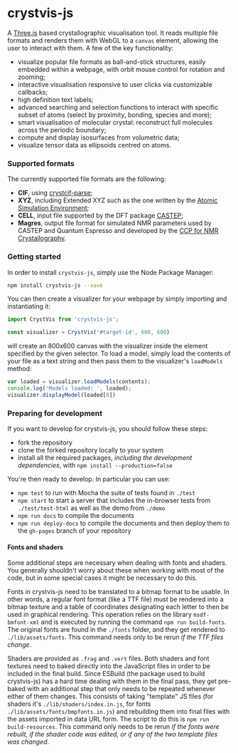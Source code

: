 # crystvis-js

A [Three.js](https://threejs.org/) based crystallographic visualisation tool. It reads multiple file formats and renders them with WebGL to a `canvas` element, allowing the user to interact with them. A few of the key functionality:

* visualize popular file formats as ball-and-stick structures, easily embedded within a webpage, with orbit mouse control for rotation and zooming;
* interactive visualisation responsive to user clicks via customizable callbacks;
* high definition text labels;
* advanced searching and selection functions to interact with specific subset of atoms (select by proximity, bonding, species and more);
* smart visualisation of molecular crystal: reconstruct full molecules across the periodic boundary;
* compute and display isosurfaces from volumetric data;
* visualize tensor data as ellipsoids centred on atoms.

### Supported formats 

The currently supported file formats are the following:

* **CIF**, using [crystcif-parse](https://github.com/stur86/crystcif-parse);
* **XYZ**, including Extended XYZ such as the one written by the [Atomic Simulation Environment](https://wiki.fysik.dtu.dk/ase/);
* **CELL**, input file supported by the DFT package [CASTEP](http://www.castep.org/);
* **Magres**, output file format for simulated NMR parameters used by CASTEP and Quantum Espresso and developed by the [CCP for NMR Crystallography](https://www.ccpnc.ac.uk/).

### Getting started 

In order to install `crystvis-js`, simply use the Node Package Manager:

```bash
npm install crystvis-js --save
```

You can then create a visualizer for your webpage by simply importing and instantiating it:

```js
import CrystVis from 'crystvis-js';

const visualizer = CrystVis('#target-id', 800, 600)
```

will create an 800x600 canvas with the visualizer inside the element specified by the given selector. To load a model, simply load the contents of your file as a text string and then pass them to the visualizer's `loadModels` method:

```js
var loaded = visualizer.loadModels(contents);
console.log('Models loaded: ', loaded);
visualizer.displayModel(loaded[0])
```

### Preparing for development

If you want to develop for crystvis-js, you should follow these steps:

* fork the repository
* clone the forked repository locally to your system
* install all the required packages, *including the development dependencies*, with `npm install --production=false`

You're then ready to develop. In particular you can use:

* `npm test` to run with Mocha the suite of tests found in `./test`
* `npm start` to start a server that includes the in-browser tests from `./test/test-html` as well as the demo from `./demo`
* `npm run docs` to compile the documents
* `npm run deploy-docs` to compile the documents and then deploy them to the `gh-pages` branch of your repository

#### Fonts and shaders

Some additional steps are necessary when dealing with fonts and shaders. You generally shouldn't worry about these when working 
with most of the code, but in some special cases it might be necessary to do this.

Fonts in crystvis-js need to be translated to a bitmap format to be usable. In other words, a regular font format (like a TTF file)
must be rendered into a bitmap texture and a table of coordinates designating each letter to then be used in graphical rendering. This operation
relies on the library `msdf-bmfont-xml` and is executed by running the command `npm run build-fonts`. The original fonts are found in
the `./fonts` folder, and they get rendered to `./lib/assets/fonts`. This command needs only to be rerun *if the TTF files change*.

Shaders are provided as `.frag` and `.vert` files. Both shaders and font textures need to baked directly into the JavaScript files in order to be 
included in the final build. Since ESBuild (the package used to build crystvis-js) has a hard time dealing with them in the final pass, they get
pre-baked with an additional step that only needs to be repeated whenever either of them changes. This consists of taking "template" JS files (for
shaders it's `./lib/shaders/index.in.js`, for fonts `./lib/assets/fonts/bmpfonts.in.js`) and rebuilding them into final files with the 
assets imported in data URL form. The script to do this is `npm run build-resources`. This command only needs to be rerun *if the fonts were rebuilt, if the shader
code was edited, or if any of the two template files was changed*.